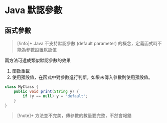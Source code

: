 # Java 默認參數

## 函式參數
>[!info]+
>Java 不支持默認參數 (default parameter) 的概念，定義函式時不能為參數設置默認值

兩方法可達成類似默認參數的效果

1. 函數重載
2. 使用預設值，在函式中對參數進行判斷，如果未傳入參數則使用預設值。

```java
class MyClass {
    public void print(String y) {
        if (y == null) y = "default";
    }
}
```

>[!note]+
>方法並不完美，傳參數的數量要完整，不然會報錯

